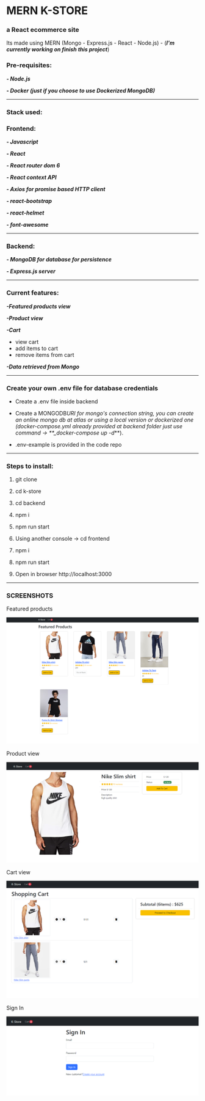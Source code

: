 # MERN K-STORE

### a React ecommerce site

Its made using MERN (Mongo - Express.js - React - Node.js) - (**_I'm currently working on finish this project_**)

### Pre-requisites:

**_- Node.js_**

**_- Docker (just if you choose to use Dockerized MongoDB)_**

---

### Stack used:

### Frontend:

**_- Javascript_**

**_- React_**

**_- React router dom 6_**

**_- React context API_**

**_- Axios for promise based HTTP client_**

**_- react-bootstrap_**

**_- react-helmet_**

**_- font-awesome_**

---

### Backend:

**_- MongoDB for database for persistence_**

**_- Express.js server_**

---

### Current features:

**_-Featured products view_**

**_-Product view_**

**_-Cart_**

- view cart
- add items to cart
- remove items from cart

**_-Data retrieved from Mongo_**

---

### Create your own .env file for database credentials

- Create a .env file inside backend
- Create a MONGODB*URI for mongo's connection string, you can create an online mongo db at atlas or using a local version or dockerized one (docker-compose.yml already provided at backend folder just use command -> \*\*\_docker-compose up -d*\*\*).

- .env-example is provided in the code repo

---

### Steps to install:

1.  git clone

2.  cd k-store

3.  cd backend

4.  npm i

5.  npm run start

6.  Using another console -> cd frontend

7.  npm i

8.  npm run start

9.  Open in browser http://localhost:3000

---

### SCREENSHOTS

Featured products

![featured](frontend/public/screenshots/featuredproducts.png)

Product view

![product](frontend/public/screenshots/product.png)

Cart view

![cart](frontend/public/screenshots/cart.png)

Sign In

![signin](frontend/public/screenshots/signin.png)
